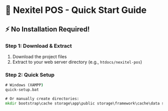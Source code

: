 # 🚀 Nexitel POS - Quick Start Guide

## ⚡ No Installation Required!

### Step 1: Download & Extract
1. Download the project files
2. Extract to your web server directory (e.g., `htdocs/nexitel-pos`)

### Step 2: Quick Setup
```cmd
# Windows (XAMPP)
quick-setup.bat

# Or manually create directories:
mkdir bootstrap\cache storage\app\public storage\framework\cache\data storage\framework\sessions storage\framework\views storage\logs
